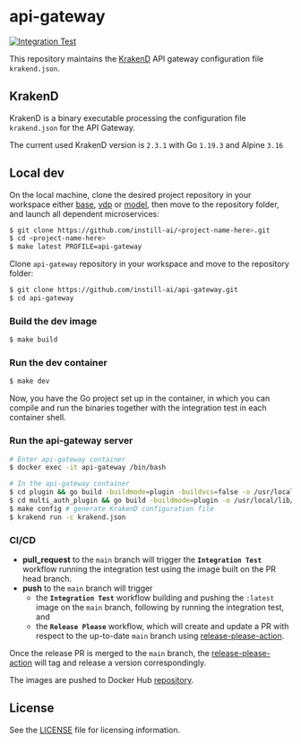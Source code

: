 # api-gateway

[![Integration Test](https://github.com/instill-ai/api-gateway/actions/workflows/integration-test.yml/badge.svg)](https://github.com/instill-ai/api-gateway/actions/workflows/integration-test.yml)

This repository maintains the [KrakenD](https://www.krakend.io) API gateway configuration file `krakend.json`.

## KrakenD

KrakenD is a binary executable processing the configuration file `krakend.json` for the API Gateway.

The current used KrakenD version is `2.3.1` with Go `1.19.3` and Alpine `3.16`

## Local dev

On the local machine, clone the desired project repository in your workspace either [base](https://github.com/instill-ai/base), [vdp](https://github.com/instill-ai/vdp) or [model](https://github.com/instill-ai/model), then move to the repository folder, and launch all dependent microservices:
```bash
$ git clone https://github.com/instill-ai/<project-name-here>.git
$ cd <project-name-here>
$ make latest PROFILE=api-gateway
```

Clone `api-gateway` repository in your workspace and move to the repository folder:
```bash
$ git clone https://github.com/instill-ai/api-gateway.git
$ cd api-gateway
```

### Build the dev image

```bash
$ make build
```

### Run the dev container

```bash
$ make dev
```

Now, you have the Go project set up in the container, in which you can compile and run the binaries together with the integration test in each container shell.

### Run the api-gateway server

```bash
# Enter api-gateway container
$ docker exec -it api-gateway /bin/bash

# In the api-gateway container
$ cd plugin && go build -buildmode=plugin -buildvcs=false -o /usr/local/lib/krakend/plugin/grpc-proxy.so /api-gateway/plugin/client && cd .. # compile the KrakenD grpc-proxy plugin
$ cd multi_auth_plugin && go build -buildmode=plugin -o /usr/local/lib/krakend/plugin/multi-auth.so /api-gateway/multi_auth_plugin/server && cd /api-gateway # compile the KrakenD multi-auth-grpc-proxy plugin
$ make config # generate KrakenD configuration file
$ krakend run -c krakend.json
```

### CI/CD

- **pull_request** to the `main` branch will trigger the **`Integration Test`** workflow running the integration test using the image built on the PR head branch.
- **push** to the `main` branch will trigger
  - the **`Integration Test`** workflow building and pushing the `:latest` image on the `main` branch, following by running the integration test, and
  - the **`Release Please`** workflow, which will create and update a PR with respect to the up-to-date `main` branch using [release-please-action](https://github.com/google-github-actions/release-please-action).

Once the release PR is merged to the `main` branch, the [release-please-action](https://github.com/google-github-actions/release-please-action) will tag and release a version correspondingly.

The images are pushed to Docker Hub [repository](https://hub.docker.com/r/instill/api-gateway).

## License

See the [LICENSE](./LICENSE) file for licensing information.
